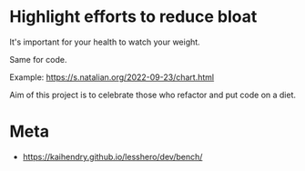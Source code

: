 # Highlight efforts to reduce bloat

It's important for your health to watch your weight.

Same for code.

Example: https://s.natalian.org/2022-09-23/chart.html

Aim of this project is to celebrate those who refactor and put code on a diet.

# Meta

- https://kaihendry.github.io/lesshero/dev/bench/

